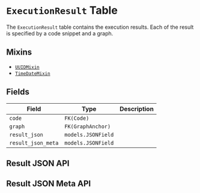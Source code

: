# `ExecutionResult` Table

The `ExecutionResult` table contains the execution results. Each of the result is specified by a code snippet and a graph. 

## Mixins

* [`UUIDMixin`](/RFCs/backend/database/mixins.md#UUIDMixin)
* [`TimeDateMixin`](/RFCs/backend/database/mixins.md#TimeDateMixin)

## Fields

| Field              | Type               | Description |
| ------------------ | ------------------ | ----------- |
| `code`             | `FK(Code)`         |             |
| `graph`            | `FK(GraphAnchor)`  |             |
| `result_json`      | `models.JSONField` |             |
| `result_json_meta` | `models.JSONField` |             |

## Result JSON API

## Result JSON Meta API